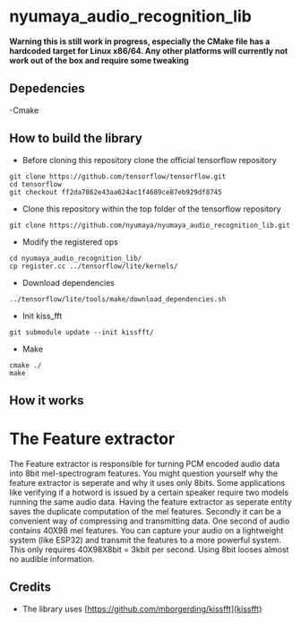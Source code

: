 # nyumaya_audio_recognition_lib

**Warning this is still work in progress, especially the CMake file has a hardcoded target for Linux x86/64. Any other platforms will currently not work out of the box and require some tweaking**


## Depedencies
-Cmake

## How to build the library


- Before cloning this repository clone the official tensorflow repository

```
git clone https://github.com/tensorflow/tensorflow.git 
cd tensorflow
git checkout ff2da7862e43aa624ac1f4689ce87eb929df8745 
```

- Clone this repository within the top folder of the tensorflow repository


```
git clone https://github.com/nyumaya/nyumaya_audio_recognition_lib.git

```

- Modify the registered ops

```
cd nyumaya_audio_recognition_lib/
cp register.cc ../tensorflow/lite/kernels/
```

- Download dependencies

```
../tensorflow/lite/tools/make/download_dependencies.sh 
```

- Init kiss_fft

```
git submodule update --init kissfft/
```

- Make

```
cmake ./
make 
```

## How it works

# The Feature extractor
The Feature extractor is responsible for turning PCM encoded audio data into 8bit mel-spectrogram features. You might question yourself why the feature extractor is seperate and why it uses only 8bits. Some applications like verifying if a hotword is issued by a certain speaker require two models running the same audio data. Having the feature extractor as seperate entity saves the duplicate computation of the mel features. Secondly it can be a convenient way of compressing and transmitting data. 
One second of audio contains  40X98 mel features. You can capture your audio on a lightweight system (like ESP32) and transmit the features to a more powerful system. This only requires 40X98X8bit = 3kbit per second. Using 8bit looses almost no audible information.



## Credits


- The library uses [https://github.com/mborgerding/kissfft](kissfft)
